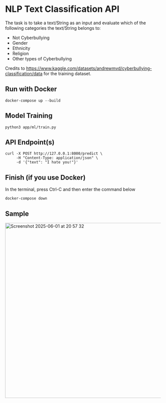 # NLP Text Classification API
The task is to take a text/String as an input and evaluate which of the following categories the text/String belongs to:

- Not Cyberbullying 
- Gender
- Ethnicity
- Religion
- Other types of Cyberbullying

Credits to https://www.kaggle.com/datasets/andrewmvd/cyberbullying-classification/data for the training dataset.

## Run with Docker

```
docker-compose up --build
```
## Model Training

```
python3 app/ml/train.py
```

## API Endpoint(s)
```
curl -X POST http://127.0.0.1:8000/predict \
     -H "Content-Type: application/json" \
     -d '{"text": "I hate you!"}'
```

## Finish (if you use Docker)
In the terminal, press Ctrl-C and then enter the command below
```
docker-compose down
```
## Sample
<img width="566" alt="Screenshot 2025-06-01 at 20 57 32" src="https://github.com/user-attachments/assets/d99d32e1-6423-4e2d-bab0-ed0317ddaa5b" />
